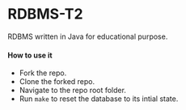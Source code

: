 RDBMS-T2
===========

RDBMS written in Java for educational purpose.

#### How to use it
- Fork the repo.
- Clone the forked repo.
- Navigate to the repo root folder.
- Run `make` to reset the database to its intial state.
